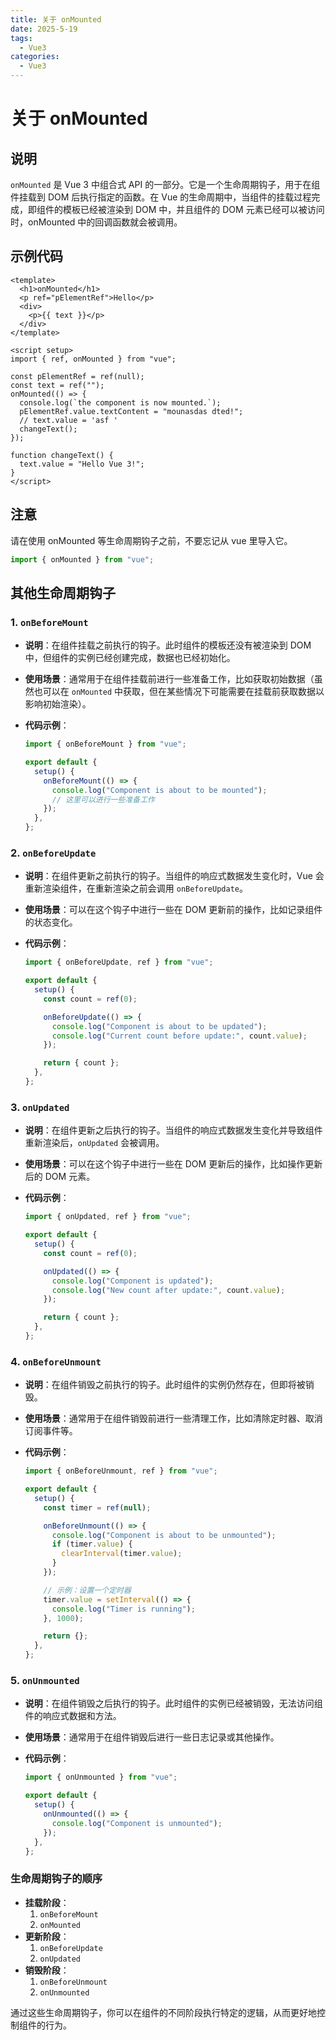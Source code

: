 ```yaml
---
title: 关于 onMounted
date: 2025-5-19
tags:
  - Vue3
categories:
  - Vue3
---
```


# 关于 **onMounted**

## 说明

`onMounted` 是 Vue 3 中组合式 API 的一部分。它是一个生命周期钩子，用于在组件挂载到 DOM 后执行指定的函数。在 Vue 的生命周期中，当组件的挂载过程完成，即组件的模板已经被渲染到 DOM 中，并且组件的 DOM 元素已经可以被访问时，onMounted 中的回调函数就会被调用。

## 示例代码

```vue
<template>
  <h1>onMounted</h1>
  <p ref="pElementRef">Hello</p>
  <div>
    <p>{{ text }}</p>
  </div>
</template>

<script setup>
import { ref, onMounted } from "vue";

const pElementRef = ref(null);
const text = ref("");
onMounted(() => {
  console.log(`the component is now mounted.`);
  pElementRef.value.textContent = "mounasdas dted!";
  // text.value = 'asf '
  changeText();
});

function changeText() {
  text.value = "Hello Vue 3!";
}
</script>
```

## 注意

请在使用 onMounted 等生命周期钩子之前，不要忘记从 vue 里导入它。

```javascript
import { onMounted } from "vue";
```

## 其他生命周期钩子

### 1. `onBeforeMount`

- **说明**：在组件挂载之前执行的钩子。此时组件的模板还没有被渲染到 DOM 中，但组件的实例已经创建完成，数据也已经初始化。
- **使用场景**：通常用于在组件挂载前进行一些准备工作，比如获取初始数据（虽然也可以在 `onMounted` 中获取，但在某些情况下可能需要在挂载前获取数据以影响初始渲染）。
- **代码示例**：

  ```javascript
  import { onBeforeMount } from "vue";

  export default {
    setup() {
      onBeforeMount(() => {
        console.log("Component is about to be mounted");
        // 这里可以进行一些准备工作
      });
    },
  };
  ```

### 2. `onBeforeUpdate`

- **说明**：在组件更新之前执行的钩子。当组件的响应式数据发生变化时，Vue 会重新渲染组件，在重新渲染之前会调用 `onBeforeUpdate`。
- **使用场景**：可以在这个钩子中进行一些在 DOM 更新前的操作，比如记录组件的状态变化。
- **代码示例**：

  ```javascript
  import { onBeforeUpdate, ref } from "vue";

  export default {
    setup() {
      const count = ref(0);

      onBeforeUpdate(() => {
        console.log("Component is about to be updated");
        console.log("Current count before update:", count.value);
      });

      return { count };
    },
  };
  ```

### 3. `onUpdated`

- **说明**：在组件更新之后执行的钩子。当组件的响应式数据发生变化并导致组件重新渲染后，`onUpdated` 会被调用。
- **使用场景**：可以在这个钩子中进行一些在 DOM 更新后的操作，比如操作更新后的 DOM 元素。
- **代码示例**：

  ```javascript
  import { onUpdated, ref } from "vue";

  export default {
    setup() {
      const count = ref(0);

      onUpdated(() => {
        console.log("Component is updated");
        console.log("New count after update:", count.value);
      });

      return { count };
    },
  };
  ```

### 4. `onBeforeUnmount`

- **说明**：在组件销毁之前执行的钩子。此时组件的实例仍然存在，但即将被销毁。
- **使用场景**：通常用于在组件销毁前进行一些清理工作，比如清除定时器、取消订阅事件等。
- **代码示例**：

  ```javascript
  import { onBeforeUnmount, ref } from "vue";

  export default {
    setup() {
      const timer = ref(null);

      onBeforeUnmount(() => {
        console.log("Component is about to be unmounted");
        if (timer.value) {
          clearInterval(timer.value);
        }
      });

      // 示例：设置一个定时器
      timer.value = setInterval(() => {
        console.log("Timer is running");
      }, 1000);

      return {};
    },
  };
  ```

### 5. `onUnmounted`

- **说明**：在组件销毁之后执行的钩子。此时组件的实例已经被销毁，无法访问组件的响应式数据和方法。
- **使用场景**：通常用于在组件销毁后进行一些日志记录或其他操作。
- **代码示例**：

  ```javascript
  import { onUnmounted } from "vue";

  export default {
    setup() {
      onUnmounted(() => {
        console.log("Component is unmounted");
      });
    },
  };
  ```

### 生命周期钩子的顺序

- **挂载阶段**：
  1. `onBeforeMount`
  2. `onMounted`
- **更新阶段**：
  1. `onBeforeUpdate`
  2. `onUpdated`
- **销毁阶段**：
  1. `onBeforeUnmount`
  2. `onUnmounted`

通过这些生命周期钩子，你可以在组件的不同阶段执行特定的逻辑，从而更好地控制组件的行为。
